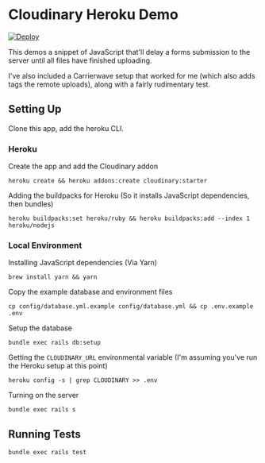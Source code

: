 # Cloudinary Heroku Demo

[![Deploy](https://www.herokucdn.com/deploy/button.svg)](https://heroku.com/deploy)

This demos a snippet of JavaScript that'll delay a forms submission to the server until all files have finished uploading.

I've also included a Carrierwave setup that worked for me (which also adds tags the remote uploads), along with a fairly rudimentary test.

## Setting Up

Clone this app, add the heroku CLI.

### Heroku

Create the app and add the Cloudinary addon

    heroku create && heroku addons:create cloudinary:starter

Adding the buildpacks for Heroku (So it installs JavaScript dependencies, then bundles)

    heroku buildpacks:set heroku/ruby && heroku buildpacks:add --index 1 heroku/nodejs

### Local Environment

Installing JavaScript dependencies (Via Yarn)

    brew install yarn && yarn

Copy the example database and environment files

    cp config/database.yml.example config/database.yml && cp .env.example .env

Setup the database

    bundle exec rails db:setup

Getting the `CLOUDINARY_URL` environmental variable (I'm assuming you've run the Heroku setup at this point)

    heroku config -s | grep CLOUDINARY >> .env

Turning on the server

    bundle exec rails s

## Running Tests

    bundle exec rails test
